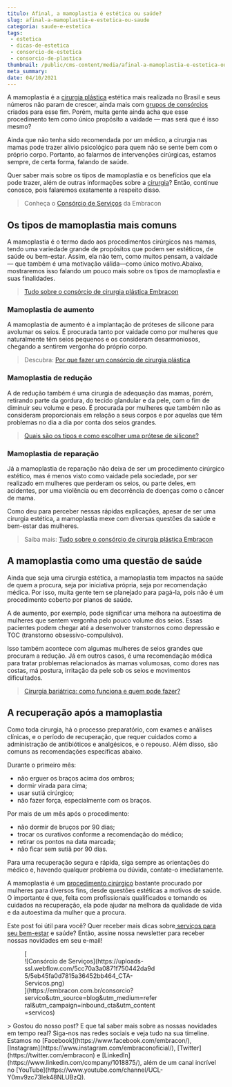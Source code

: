 ```yaml
---
titulo: Afinal, a mamoplastia é estética ou saúde?
slug: afinal-a-mamoplastia-e-estetica-ou-saude
categoria: saude-e-estetica
tags:
 - estetica
 - dicas-de-estetica
 - consorcio-de-estetica
 - consorcio-de-plastica
thumbnail: /public/cms-content/media/afinal-a-mamoplastia-e-estetica-ou-saude.jpg
meta_summary: 
date: 04/10/2021
---
```

A mamoplastia é a [cirurgia plástica](https://www.embracon.com.br/blog/como-escolher-um-consorcio-de-cirurgia-plastica-em-6-passos) estética mais realizada no Brasil e seus números não param de crescer, ainda mais com [grupos de consórcios](https://www.embracon.com.br/blog/5-duvidas-sobre-o-consorcio-de-cirurgia) criados para esse fim. Porém, muita gente ainda acha que esse procedimento tem como único propósito a vaidade — mas será que é isso mesmo?

Ainda que não tenha sido recomendada por um médico, a cirurgia nas mamas pode trazer alívio psicológico para quem não se sente bem com o próprio corpo. Portanto, ao falarmos de intervenções cirúrgicas, estamos sempre, de certa forma, falando de saúde.

Quer saber mais sobre os tipos de mamoplastia e os benefícios que ela pode trazer, além de outras informações sobre a [cirurgia](https://www.embracon.com.br/consorcio-servicos)? Então, continue conosco, pois falaremos exatamente a respeito disso.

> Conheça o [Consórcio de Serviços](https://www.embracon.com.br/consorcio-servicos) da Embracon

Os tipos de mamoplastia mais comuns
-----------------------------------

A mamoplastia é o termo dado aos procedimentos cirúrgicos nas mamas, tendo uma variedade grande de propósitos que podem ser estéticos, de saúde ou bem-estar. Assim, ela não tem, como muitos pensam, a vaidade — que também é uma motivação válida—como único motivo.Abaixo, mostraremos isso falando um pouco mais sobre os tipos de mamoplastia e suas finalidades.

> [Tudo sobre o consórcio de cirurgia plástica Embracon](https://www.embracon.com.br/blog/tudo-sobre-o-consorcio-de-cirurgia-plastica-embracon)

### Mamoplastia de aumento

A mamoplastia de aumento é a implantação de próteses de silicone para avolumar os seios. É procurada tanto por vaidade como por mulheres que naturalmente têm seios pequenos e os consideram desarmoniosos, chegando a sentirem vergonha do próprio corpo.

> Descubra: [Por que fazer um consórcio de cirurgia plástica](https://www.embracon.com.br/blog/por-que-fazer-um-consorcio-de-cirurgia-plastica)

### Mamoplastia de redução

A de redução também é uma cirurgia de adequação das mamas, porém, retirando parte da gordura, do tecido glandular e da pele, com o fim de diminuir seu volume e peso. É procurada por mulheres que também não as consideram proporcionais em relação a seus corpos e por aquelas que têm problemas no dia a dia por conta dos seios grandes.

> [Quais são os tipos e como escolher uma prótese de silicone?](https://www.embracon.com.br/blog/quais-sao-os-tipos-e-como-escolher-uma-protese-de-silicone)

### Mamoplastia de reparação

Já a mamoplastia de reparação não deixa de ser um procedimento cirúrgico estético, mas é menos visto como vaidade pela sociedade, por ser realizado em mulheres que perderam os seios, ou parte deles, em acidentes, por uma violência ou em decorrência de doenças como o câncer de mama.

Como deu para perceber nessas rápidas explicações, apesar de ser uma cirurgia estética, a mamoplastia mexe com diversas questões da saúde e bem-estar das mulheres.

> Saiba mais: [Tudo sobre o consórcio de cirurgia plástica Embracon](https://www.embracon.com.br/blog/tudo-sobre-o-consorcio-de-cirurgia-plastica-embracon)

A mamoplastia como uma questão de saúde
---------------------------------------

Ainda que seja uma cirurgia estética, a mamoplastia tem impactos na saúde de quem a procura, seja por iniciativa própria, seja por recomendação médica. Por isso, muita gente tem se planejado para pagá-la, pois não é um procedimento coberto por planos de saúde.

A de aumento, por exemplo, pode significar uma melhora na autoestima de mulheres que sentem vergonha pelo pouco volume dos seios. Essas pacientes podem chegar até a desenvolver transtornos como depressão e TOC (transtorno obsessivo-compulsivo).

Isso também acontece com algumas mulheres de seios grandes que procuram a redução. Já em outros casos, é uma recomendação médica para tratar problemas relacionados às mamas volumosas, como dores nas costas, má postura, irritação da pele sob os seios e movimentos dificultados.

> [Cirurgia bariátrica: como funciona e quem pode fazer?](https://www.embracon.com.br/blog/cirurgia-bariatrica-como-funciona-e-quem-pode-fazer)

A recuperação após a mamoplastia
--------------------------------

Como toda cirurgia, há o processo preparatório, com exames e análises clínicas, e o período de recuperação, que requer cuidados como a administração de antibióticos e analgésicos, e o repouso. Além disso, são comuns as recomendações específicas abaixo.

Durante o primeiro mês:

- não erguer os braços acima dos ombros;
- dormir virada para cima;
- usar sutiã cirúrgico;
- não fazer força, especialmente com os braços.

Por mais de um mês após o procedimento:

- não dormir de bruços por 90 dias;
- trocar os curativos conforme a recomendação do médico;
- retirar os pontos na data marcada;
- não ficar sem sutiã por 90 dias.

Para uma recuperação segura e rápida, siga sempre as orientações do médico e, havendo qualquer problema ou dúvida, contate-o imediatamente.

A mamoplastia é um [procedimento cirúrgico](https://www.embracon.com.br/blog/anestesia-geral-quais-sao-os-riscos) bastante procurado por mulheres para diversos fins, desde questões estéticas a motivos de saúde. O importante é que, feita com profissionais qualificados e tomando os cuidados na recuperação, ela pode ajudar na melhora da qualidade de vida e da autoestima da mulher que a procura.

Este post foi útil para você? Quer receber mais dicas sobre[ serviços para seu bem-estar](https://www.embracon.com.br/blog/conheca-os-principais-consorcios-de-servicos-embracon) e saúde? Então, assine nossa newsletter para receber nossas novidades em seu e-mail!

<figure class="w-richtext-figure-type-image w-richtext-align-center" style="max-width:310px">[<div>![Consórcio de Serviços](https://uploads-ssl.webflow.com/5cc70a3a0871f750442da9d5/5eb45fa0d7815a36452bb464_CTA-Servicos.png)</div>](https://embracon.com.br/consorcio?servico&utm_source=blog&utm_medium=referral&utm_campaign=inbound_cta&utm_content=servicos)</figure>> Gostou do nosso post? E que tal saber mais sobre as nossas novidades em tempo real? Siga-nos nas redes sociais e veja tudo na sua timeline. Estamos no [Facebook](https://www.facebook.com/embracon/), [Instagram](https://www.instagram.com/embraconoficial/), [Twitter](https://twitter.com/embracon) e [LinkedIn](https://www.linkedin.com/company/1018875/), além de um canal incrível no [YouTube](https://www.youtube.com/channel/UCL-Y0mv9zc73Iek48NLUBzQ).
